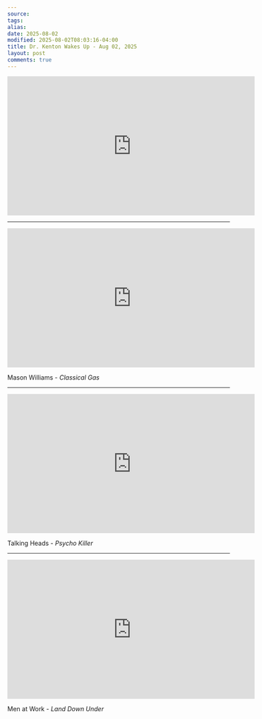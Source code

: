```yaml
---
source:
tags:
alias:
date: 2025-08-02
modified: 2025-08-02T08:03:16-04:00
title: Dr. Kenton Wakes Up - Aug 02, 2025
layout: post
comments: true
---
```


  

<iframe width="560" height="315" src="https://www.youtube.com/embed/-satihdGK6o" title="YouTube video player" frameborder="0" allow="accelerometer; autoplay; clipboard-write; encrypted-media; gyroscope; picture-in-picture; web-share" allowfullscreen></iframe>


<!-- <img src="{{site.baseurl}}/images/[REPLACE]" width="560"> -->

---


<iframe width="560" height="315" src="https://www.youtube.com/embed/Bel7WcHeUXY?si=FRCwXhSHIZb-1LAQ" title="YouTube video player" frameborder="0" allow="accelerometer; autoplay; clipboard-write; encrypted-media; gyroscope; picture-in-picture; web-share" referrerpolicy="strict-origin-when-cross-origin" allowfullscreen></iframe>

Mason Williams - *Classical Gas*


---

<iframe width="560" height="315" src="https://www.youtube.com/embed/CJ54eImz88w?si=WYW6Q8Mlgv6SsZZd" title="YouTube video player" frameborder="0" allow="accelerometer; autoplay; clipboard-write; encrypted-media; gyroscope; picture-in-picture; web-share" referrerpolicy="strict-origin-when-cross-origin" allowfullscreen></iframe>

Talking Heads - *Psycho Killer*

---

<iframe width="560" height="315" src="https://www.youtube.com/embed/XfR9iY5y94s?si=oDt3tFKDW9nt7q0_" title="YouTube video player" frameborder="0" allow="accelerometer; autoplay; clipboard-write; encrypted-media; gyroscope; picture-in-picture; web-share" referrerpolicy="strict-origin-when-cross-origin" allowfullscreen></iframe>

Men at Work - *Land Down Under*